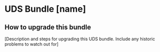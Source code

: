 # UDS Bundle [name]

## How to upgrade this bundle

[Description and steps for upgrading this UDS bundle. Include any historic problems to watch out for]
